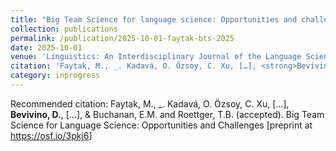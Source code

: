 ```yaml
---
title: "Big Team Science for language science: Opportunities and challenges "
collection: publications
permalink: /publication/2025-10-01-faytak-bts-2025
date: 2025-10-01
venue: 'Linguistics: An Interdisciplinary Journal of the Language Sciences'
citation: 'Faytak, M., _. Kadavá, O. Özsoy, C. Xu, […], <strong>Bevivino, D.</strong>, […], &amp; Buchanan, E.M. and Roettger, T.B. (accepted). Big Team Science for Language Science: Opportunities and Challenges [preprint at <a href=&quot;https://osf.io/3pkj6&quot;>https://osf.io/3pkj6</a>]'
category: inprogress
---
```

Recommended citation: Faytak, M., _. Kadavá, O. Özsoy, C. Xu, […], <strong>Bevivino, D.</strong>, […], & Buchanan, E.M. and Roettger, T.B. (accepted). Big Team Science for Language Science: Opportunities and Challenges [preprint at <a href="https://osf.io/3pkj6">https://osf.io/3pkj6</a>]